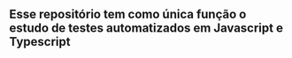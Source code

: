 ## Esse repositório tem como única função o estudo de testes automatizados em Javascript e Typescript
